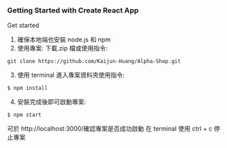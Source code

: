 ### Getting Started with Create React App

Get started

1. 確保本地端也安裝 node.js 和 npm
2. 使用專案: 下載.zip 檔或使用指令:

```
git clone https://github.com/Kaijun-Huang/Alpha-Shop.git
```

3. 使用 terminal 進入專案資料夾使用指令:

```
$ npm install
```

4. 安裝完成後即可啟動專案:

```
$ npm start
```

可於 http://localhost:3000/確認專案是否成功啟動
在 terminal 使用 ctrl + c 停止專案
